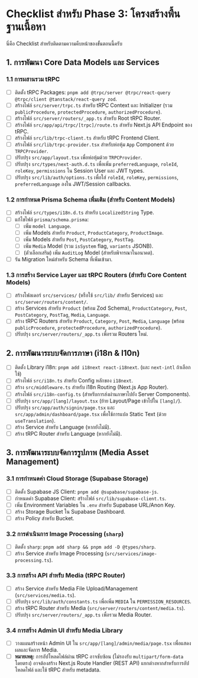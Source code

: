 # Checklist สำหรับ Phase 3: โครงสร้างพื้นฐานเนื้อหา

นี่คือ Checklist สำหรับติดตามความคืบหน้าของขั้นตอนนี้ครับ

## 1. การพัฒนา Core Data Models และ Services

### 1.1 การผสานรวม tRPC

- [ ] ติดตั้ง tRPC Packages: `pnpm add @trpc/server @trpc/react-query @trpc/client @tanstack/react-query zod`.
- [ ] สร้างไฟล์ `src/server/trpc.ts` สำหรับ tRPC Context และ Initializer (รวม `publicProcedure`, `protectedProcedure`, `authorizedProcedure`).
- [ ] สร้างไฟล์ `src/server/routers/_app.ts` สำหรับ Root tRPC Router.
- [ ] สร้างไฟล์ `src/app/api/trpc/[trpc]/route.ts` สำหรับ Next.js API Endpoint ของ tRPC.
- [ ] สร้างไฟล์ `src/lib/trpc-client.ts` สำหรับ tRPC Frontend Client.
- [ ] สร้างไฟล์ `src/lib/trpc-provider.tsx` สำหรับห่อหุ้ม `App` Component ด้วย `TRPCProvider`.
- [ ] ปรับปรุง `src/app/layout.tsx` เพื่อห่อหุ้มด้วย `TRPCProvider`.
- [ ] ปรับปรุง `src/types/next-auth.d.ts` เพื่อเพิ่ม `preferredLanguage`, `roleId`, `roleKey`, `permissions` ใน Session User และ JWT types.
- [ ] ปรับปรุง `src/lib/auth/options.ts` เพื่อใส่ `roleId`, `roleKey`, `permissions`, `preferredLanguage` ลงใน JWT/Session callbacks.

### 1.2 การกำหนด Prisma Schema เพิ่มเติม (สำหรับ Content Models)

- [ ] สร้างไฟล์ `src/types/i18n.d.ts` สำหรับ `LocalizedString` Type.
- [ ] แก้ไขไฟล์ `prisma/schema.prisma`:
  - [ ] เพิ่ม `model Language`.
  - [ ] เพิ่ม Models สำหรับ `Product`, `ProductCategory`, `ProductImage`.
  - [ ] เพิ่ม Models สำหรับ `Post`, `PostCategory`, `PostTag`.
  - [ ] เพิ่ม `Media` Model (รวม `isSystem` flag, `variants` JSONB).
  - [ ] (ตัวเลือกเสริม) เพิ่ม `AuditLog` Model (สำหรับพิจารณาในอนาคต).
- [ ] รัน Migration ใหม่สำหรับ Schema ที่เพิ่มเข้ามา.

### 1.3 การสร้าง Service Layer และ tRPC Routers (สำหรับ Core Content Models)

- [ ] สร้างโฟลเดอร์ `src/services/` (หรือใช้ `src/lib/` สำหรับ Services) และ `src/server/routers/content/`.
- [ ] สร้าง Services สำหรับ `Product` (พร้อม Zod Schema), `ProductCategory`, `Post`, `PostCategory`, `PostTag`, `Media`, `Language`.
- [ ] สร้าง tRPC Routers สำหรับ `Product`, `Category`, `Post`, `Media`, `Language` (พร้อม `publicProcedure`, `protectedProcedure`, `authorizedProcedure`).
- [ ] ปรับปรุง `src/server/routers/_app.ts` เพื่อรวม Routers ใหม่.

## 2. การพัฒนาระบบจัดการภาษา (i18n & l10n)

- [ ] ติดตั้ง Library i18n: `pnpm add i18next react-i18next`. (และ `next-intl` ถ้าเลือกใช้)
- [ ] สร้างไฟล์ `src/i18n.ts` สำหรับ Config หลักของ `i18next`.
- [ ] สร้าง `src/middleware.ts` สำหรับ i18n Routing (Next.js App Router).
- [ ] สร้างไฟล์ `src/i18n-config.ts` (สำหรับการส่งผ่านภาษาไปยัง Server Components).
- [ ] ปรับปรุง `src/app/[lang]/layout.tsx` (ย้าย Layout/Page เข้าไปใน `[lang]/`).
- [ ] ปรับปรุง `src/app/auth/signin/page.tsx` และ `src/app/admin/dashboard/page.tsx` เพื่อใช้การแปล Static Text (ด้วย `useTranslation`).
- [ ] สร้าง Service สำหรับ Language (หากยังไม่มี).
- [ ] สร้าง tRPC Router สำหรับ Language (หากยังไม่มี).

## 3. การพัฒนาระบบจัดการรูปภาพ (Media Asset Management)

### 3.1 การกำหนดค่า Cloud Storage (Supabase Storage)

- [ ] ติดตั้ง Supabase JS Client: `pnpm add @supabase/supabase-js`.
- [ ] กำหนดค่า Supabase Client: สร้างไฟล์ `src/lib/supabase-client.ts`.
- [ ] เพิ่ม Environment Variables ใน `.env` สำหรับ Supabase URL/Anon Key.
- [ ] สร้าง Storage Bucket ใน Supabase Dashboard.
- [ ] สร้าง Policy สำหรับ Bucket.

### 3.2 การดำเนินการ Image Processing (`sharp`)

- [ ] ติดตั้ง `sharp`: `pnpm add sharp && pnpm add -D @types/sharp`.
- [ ] สร้าง Service สำหรับ Image Processing (`src/services/image-processing.ts`).

### 3.3 การสร้าง API สำหรับ Media (tRPC Router)

- [ ] สร้าง Service สำหรับ Media File Upload/Management (`src/services/media.ts`).
- [ ] ปรับปรุง `src/lib/auth/constants.ts` เพื่อเพิ่ม `MEDIA` ใน `PERMISSION_RESOURCES`.
- [ ] สร้าง tRPC Router สำหรับ Media (`src/server/routers/content/media.ts`).
- [ ] ปรับปรุง `src/server/routers/_app.ts` เพื่อรวม Media Router.

### 3.4 การสร้าง Admin UI สำหรับ Media Library

- [ ] วางแผนสร้างหน้า Admin UI ใน `src/app/[lang]/admin/media/page.tsx` เพื่อแสดงผลและจัดการ Media.
- [ ] **หมายเหตุ:** การอัปโหลดไฟล์ผ่าน tRPC อาจซับซ้อน (ไม่รองรับ `multipart/form-data` โดยตรง) อาจต้องสร้าง Next.js Route Handler (REST API) แยกต่างหากสำหรับการอัปโหลดไฟล์ และใช้ tRPC สำหรับ metadata.
